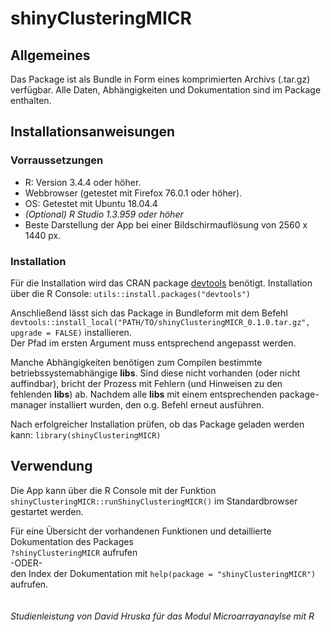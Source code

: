 # shinyClusteringMICR

## Allgemeines
Das Package ist als Bundle in Form eines komprimierten Archivs (.tar.gz) verfügbar.
Alle Daten, Abhängigkeiten und Dokumentation sind im Package enthalten.

## Installationsanweisungen
### Vorraussetzungen
- R: Version 3.4.4 oder höher.
- Webbrowser (getestet mit Firefox 76.0.1 oder höher).
- OS: Getestet mit Ubuntu 18.04.4
- *(Optional) R Studio 1.3.959 oder höher*
- Beste Darstellung der App bei einer Bildschirmauflösung von 2560 x 1440 px.
### Installation
Für die Installation wird das CRAN package [devtools](https://cran.r-project.org/web/packages/devtools/index.html) benötigt.
Installation über die R Console: `utils::install.packages("devtools")`

Anschließend lässt sich das Package in Bundleform mit dem Befehl\
`devtools::install_local("PATH/TO/shinyClusteringMICR_0.1.0.tar.gz", upgrade = FALSE)` installieren.\
Der Pfad im ersten Argument muss entsprechend angepasst werden.

Manche Abhängigkeiten benötigen zum Compilen bestimmte betriebssystemabhängige **libs**. Sind diese nicht vorhanden (oder nicht auffindbar), bricht der Prozess mit Fehlern (und Hinweisen zu den fehlenden **libs**) ab. Nachdem alle **libs** mit einem entsprechenden package-manager installiert wurden, den o.g. Befehl erneut ausführen.

Nach erfolgreicher Installation prüfen, ob das Package geladen werden kann: `library(shinyClusteringMICR)`

## Verwendung
Die App kann über die R Console mit der Funktion\
`shinyClusteringMICR::runShinyClusteringMICR()` im Standardbrowser gestartet werden.

Für eine Übersicht der vorhandenen Funktionen und detaillierte Dokumentation des Packages\
`?shinyClusteringMICR` aufrufen\
-ODER-\
den Index der Dokumentation mit `help(package = "shinyClusteringMICR")` aufrufen.
\
\
\
*Studienleistung von David Hruska für das Modul Microarrayanaylse mit R*

